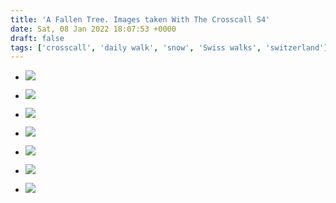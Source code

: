 ```yaml
---
title: 'A Fallen Tree. Images taken With The Crosscall S4'
date: Sat, 08 Jan 2022 18:07:53 +0000
draft: false
tags: ['crosscall', 'daily walk', 'snow', 'Swiss walks', 'switzerland']
---
```


*   ![](https://www.main-vision.com/richard/blog/wp-content/uploads/2022/01/img_9702.jpg)
    
*   ![](https://www.main-vision.com/richard/blog/wp-content/uploads/2022/01/img_9697.jpg)
    
*   ![](https://www.main-vision.com/richard/blog/wp-content/uploads/2022/01/img_9698.jpg)
    
*   ![](https://www.main-vision.com/richard/blog/wp-content/uploads/2022/01/img_9699-e1641663553730.jpg)
    
*   ![](https://www.main-vision.com/richard/blog/wp-content/uploads/2022/01/img_9700-e1641663596259.jpg)
    
*   ![](https://www.main-vision.com/richard/blog/wp-content/uploads/2022/01/img_9701.jpg)
    
*   ![](https://www.main-vision.com/richard/blog/wp-content/uploads/2022/01/img_9696.jpg)